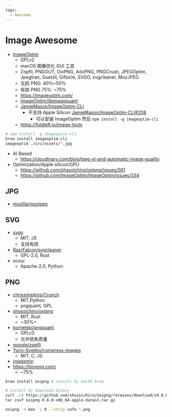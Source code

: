 ```yaml
---
tags:
  - Awesome
---
```


# Image Awesome

- [ImageOptim](https://github.com/ImageOptim/ImageOptim)
  - GPLv2
  - macOS 图像优化 GUI 工具
  - Zopfli, PNGOUT, OxiPNG, AdvPNG, PNGCrush, JPEGOptim, Jpegtran, Guetzli, Gifsicle, SVGO, svgcleaner, MozJPEG
  - 无损 PNG: 40%~50%
  - 有损 PNG 75%: ~75%
  - https://imageoptim.com/
  - [ImageOptim/libimagequant](https://github.com/ImageOptim/libimagequant)
  - [JamieMason/ImageOptim-CLI](https://github.com/JamieMason/ImageOptim-CLI)
    - 不支持 Apple Silicon [JamieMason/ImageOptim-CLI#208](https://github.com/JamieMason/ImageOptim-CLI/issues/208)
      - 可以安装 ImageOptim 然后 `npm install -g imageoptim-cli`
  - https://foldleft.io/image-tools

```bash
# npm install -g imageoptim-cli
brew install imageoptim-cli
imageoptim ./src/assets/*.jpg
```

- AI Based
  - https://cloudinary.com/blog/jpeg-xl-and-automatic-image-quality
- Optimization/Apple silicon/GPU
  - https://github.com/shssoichiro/oxipng/issues/561
  - https://github.com/ImageOptim/ImageOptim/issues/334

## JPG

- [mozilla/mozjpeg](https://github.com/mozilla/mozjpeg)

## SVG

- [svgo](./svgo.md)
  - MIT, JS
  - 支持有损
- [RazrFalcon/svgcleaner](https://github.com/RazrFalcon/svgcleaner)
  - GPL-2.0, Rust
- scour
  - Apache-2.0, Python

## PNG

- [chrissimpkins/Crunch](https://github.com/chrissimpkins/Crunch)
  - MIT,Python
  - pngquant, GPL
- [shssoichiro/oxipng](https://github.com/shssoichiro/oxipng)
  - MIT, Rust
  - ~30%+
- [kornelski/pngquant](https://github.com/kornelski/pngquant)
  - GPLv3
  - 允许损失质量
- [google/zopfli](https://github.com/google/zopfli)
- [Yuriy-Svetlov/compress-images](https://github.com/Yuriy-Svetlov/compress-images)
  - MIT, C, JS
- [imagemin](https://github.com/imagemin/imagemin)
- https://tinypng.com/
  - ~75%

```bash
brew install oxipng # install by macOS brew

# install by download binary
curl -LO https://github.com/shssoichiro/oxipng/releases/download/v9.0.0/oxipng-9.0.0-x86_64-apple-darwin.tar.gz
tar zxvf oxipng-9.0.0-x86_64-apple-darwin.tar.gz

oxipng -o max -i 0 --strip safe *.png
```
